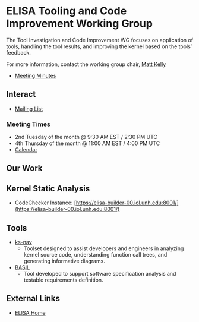 # ELISA Tooling and Code Improvement Working Group

The Tool Investigation and Code Improvement WG focuses on application of tools, handling the tool results, and improving the kernel based on the tools’ feedback.

For more information, contact the working group chair, [Matt Kelly](mailto:matt.kelly2@boeing.com)

* [Meeting Minutes](meeting-minutes)

## Interact

* [Mailing List](https://lists.elisa.tech/g/tool-investigation)

### Meeting Times

* 2nd Tuesday of the month @ 9:30 AM EST / 2:30 PM UTC
* 4th Thursday of the month @ 11:00 AM EST / 4:00 PM UTC
* [Calendar](https://lists.elisa.tech/g/tool-investigation/calendar)

## Our Work

## Kernel Static Analysis

* CodeChecker Instance: [https://elisa-builder-00.iol.unh.edu:8001/](https://elisa-builder-00.iol.unh.edu:8001/)

## Tools

* [ks-nav](https://github.com/elisa-tech/ks-nav)
  * Toolset designed to assist developers and engineers in analyzing kernel source code, understanding function call trees, and generating informative diagrams.
* [BASIL](https://github.com/elisa-tech/BASIL)
  * Tool developed to support software specification analysis and testable requirements definition.

## External Links

* [ELISA Home](https://elisa.tech/)
